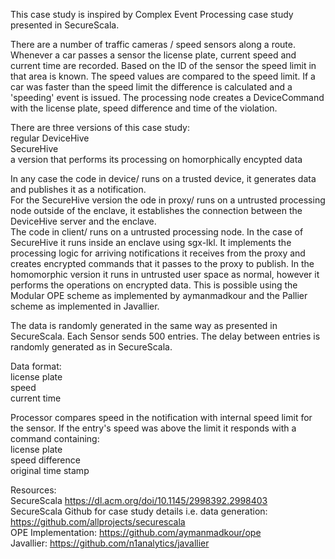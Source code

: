 This case study is inspired by Complex Event Processing case study presented in SecureScala.  

There are a number of traffic cameras / speed sensors along a route. Whenever a car passes a sensor the license plate, current speed and current time are recorded. 
Based on the ID of the sensor the speed limit in that area is known. The speed values are compared to the speed limit. If a car was faster than the speed limit the difference is calculated and a 'speeding' event is issued. The processing node creates a DeviceCommand with the license plate, speed difference and time of the violation.  

There are three versions of this case study:  
	regular DeviceHive  
	SecureHive  
	a version that performs its processing on homorphically encypted data


In any case the code in device/ runs on a trusted device, it generates data and publishes it as a notification.    
For the SecureHive version the ode in proxy/ runs on a untrusted processing node outside of the enclave, it establishes the connection between the DeviceHive server and the enclave.   
The code in client/ runs on a untrusted processing node. In the case of SecureHive it runs inside an enclave using sgx-lkl. It implements the processing logic for arriving notifications it receives from the proxy and creates encrypted commands that it passes to the proxy to publish. In the homomorphic version it runs in untrusted user space as normal, however it performs the operations on encrypted data. This is possible using the Modular OPE scheme as implemented by aymanmadkour and the Pallier scheme as implemented in Javallier. 

The data is randomly generated in the same way as presented in SecureScala. 
Each Sensor sends 500 entries. The delay between entries is randomly generated as in SecureScala.   

Data format:  
	license plate    
	speed    
	current time  

Processor compares speed in the notification with internal speed limit for the sensor. If the entry's speed was above the limit it responds with a command containing:  
	license plate    
	speed difference  
	original time stamp  


Resources:    
SecureScala https://dl.acm.org/doi/10.1145/2998392.2998403     
SecureScala Github for case study details i.e. data generation: https://github.com/allprojects/securescala     
OPE Implementation: https://github.com/aymanmadkour/ope     
Javallier: 	https://github.com/n1analytics/javallier     
